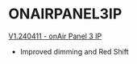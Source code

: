 # ONAIRPANEL3IP

[V1.240411 - onAir Panel 3 IP](https://github.com/Chauvet-Pro/ONAIRPANEL3IP/blob/fa838e7aa7c537d643096a7aa6cde4107c68c06f/Firmware/V1.240411.zip)
- Improved dimming and Red Shift
